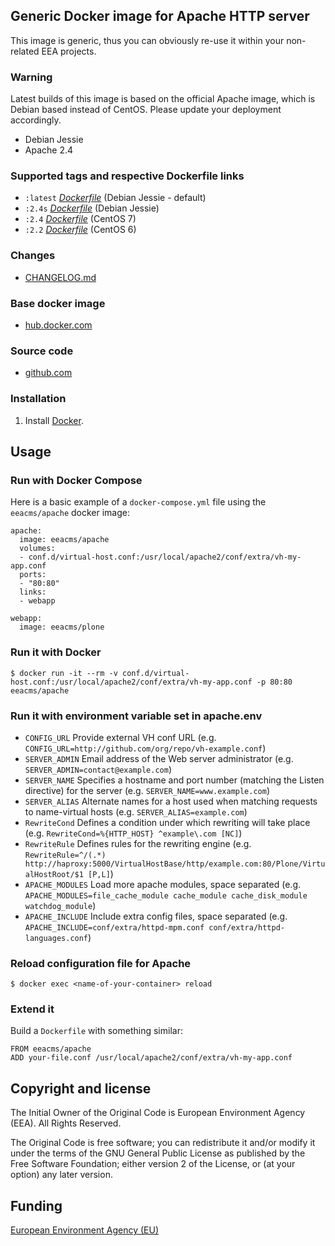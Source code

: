 ## Generic Docker image for Apache HTTP server

This image is generic, thus you can obviously re-use it within
your non-related EEA projects.

### Warning

Latest builds of this image is based on the official Apache image, which is Debian
based instead of CentOS. Please update your deployment accordingly.

 - Debian Jessie
 - Apache 2.4

### Supported tags and respective Dockerfile links

  - `:latest` [*Dockerfile*](https://github.com/eea/eea.docker.apache/blob/master/Dockerfile) (Debian Jessie - default)
  - `:2.4s` [*Dockerfile*](https://github.com/eea/eea.docker.apache/blob/2.4s/Dockerfile) (Debian Jessie)
  - `:2.4` [*Dockerfile*](https://github.com/eea/eea.docker.apache/blob/2.4/Dockerfile) (CentOS 7)
  - `:2.2` [*Dockerfile*](https://github.com/eea/eea.docker.apache/blob/2.2/Dockerfile) (CentOS 6)

### Changes

 - [CHANGELOG.md](https://github.com/eea/eea.docker.apache/blob/master/CHANGELOG.md)

### Base docker image

 - [hub.docker.com](https://registry.hub.docker.com/u/eeacms/apache)


### Source code

  - [github.com](http://github.com/eea/eea.docker.apache)


### Installation

1. Install [Docker](https://www.docker.com/).

## Usage


### Run with Docker Compose

Here is a basic example of a `docker-compose.yml` file using the `eeacms/apache` docker image:

    apache:
      image: eeacms/apache
      volumes:
      - conf.d/virtual-host.conf:/usr/local/apache2/conf/extra/vh-my-app.conf
      ports:
      - "80:80"
      links:
      - webapp

    webapp:
      image: eeacms/plone

### Run it with Docker

    $ docker run -it --rm -v conf.d/virtual-host.conf:/usr/local/apache2/conf/extra/vh-my-app.conf -p 80:80 eeacms/apache


### Run it with environment variable set in apache.env

* `CONFIG_URL` Provide external VH conf URL (e.g. `CONFIG_URL=http://github.com/org/repo/vh-example.conf`)
* `SERVER_ADMIN` Email address of the Web server administrator (e.g. `SERVER_ADMIN=contact@example.com`)
* `SERVER_NAME` Specifies a hostname and port number (matching the Listen directive) for the server (e.g. `SERVER_NAME=www.example.com`)
* `SERVER_ALIAS` Alternate names for a host used when matching requests to name-virtual hosts (e.g. `SERVER_ALIAS=example.com`)
* `RewriteCond` Defines a condition under which rewriting will take place (e.g. `RewriteCond=%{HTTP_HOST} ^example\.com [NC]`)
* `RewriteRule` Defines rules for the rewriting engine (e.g. `RewriteRule=^/(.*) http://haproxy:5000/VirtualHostBase/http/example.com:80/Plone/VirtualHostRoot/$1 [P,L]`)
* `APACHE_MODULES` Load more apache modules, space separated (e.g. `APACHE_MODULES=file_cache_module cache_module cache_disk_module watchdog_module`)
* `APACHE_INCLUDE` Include extra config files, space separated (e.g. `APACHE_INCLUDE=conf/extra/httpd-mpm.conf conf/extra/httpd-languages.conf`)


### Reload configuration file for Apache

    $ docker exec <name-of-your-container> reload


### Extend it

Build a `Dockerfile` with something similar:

    FROM eeacms/apache
    ADD your-file.conf /usr/local/apache2/conf/extra/vh-my-app.conf


## Copyright and license

The Initial Owner of the Original Code is European Environment Agency (EEA).
All Rights Reserved.

The Original Code is free software;
you can redistribute it and/or modify it under the terms of the GNU
General Public License as published by the Free Software Foundation;
either version 2 of the License, or (at your option) any later
version.


## Funding

[European Environment Agency (EU)](http://eea.europa.eu)
